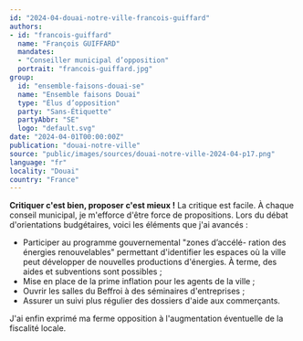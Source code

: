 ```yaml
---
id: "2024-04-douai-notre-ville-francois-guiffard"
authors:
- id: "francois-guiffard"
  name: "François GUIFFARD"
  mandates: 
  - "Conseiller municipal d’opposition"
  portrait: "francois-guiffard.jpg"
group:
  id: "ensemble-faisons-douai-se"
  name: "Ensemble faisons Douai"
  type: "Élus d’opposition"
  party: "Sans-Étiquette"
  partyAbbr: "SE"
  logo: "default.svg"
date: "2024-04-01T00:00:00Z"
publication: "douai-notre-ville"
source: "public/images/sources/douai-notre-ville-2024-04-p17.png"
language: "fr"
locality: "Douai"
country: "France"
---
```


**Critiquer c'est bien, proposer c'est mieux !**
La critique est facile. À chaque conseil municipal, je m'efforce d'être force de propositions. Lors du débat d'orientations budgétaires, voici les éléments que j'ai avancés :
- Participer au programme gouvernemental "zones d’accélé-
ration des énergies renouvelables" permettant d'identifier les espaces où la ville peut développer de nouvelles productions d'énergies. À terme, des aides et subventions sont possibles ;
- Mise en place de la prime inflation pour les agents de la ville ;
- Ouvrir les salles du Beffroi à des séminaires d'entreprises ;
- Assurer un suivi plus régulier des dossiers d'aide aux commerçants.

J'ai enfin exprimé ma ferme opposition à l'augmentation éventuelle de la fiscalité locale.
